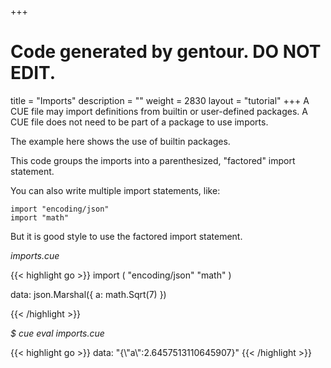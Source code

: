 +++
# Code generated by gentour. DO NOT EDIT.
title = "Imports"
description = ""
weight = 2830
layout = "tutorial"
+++
A CUE file may import definitions from builtin or user-defined packages.
A CUE file does not need to be part of a package to use imports.

The example here shows the use of builtin packages.

This code groups the imports into a parenthesized, "factored" import statement.

You can also write multiple import statements, like:

```
import "encoding/json"
import "math"
```

But it is good style to use the factored import statement.


<a id="td-block-padding" class="td-offset-anchor"></a>
<section class="row td-box td-box--white td-box--gradient td-box--height-auto">
<div class="col-lg-6 mr-0">
<i>imports.cue</i>
<p>
{{< highlight go >}}
import (
	"encoding/json"
	"math"
)

data: json.Marshal({ a: math.Sqrt(7) })

{{< /highlight >}}
<br>
</div>

<div class="col-lg-6 ml-0"><i>$ cue eval imports.cue</i>
<p>
{{< highlight go >}}
data: "{\"a\":2.6457513110645907}"
{{< /highlight >}}
</div>
</section>